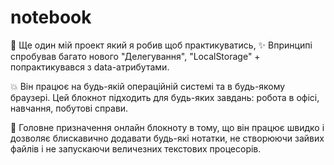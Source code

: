 # notebook

🐰 Ще один мій проект який я робив щоб практикуватись,
✨ Впринципі спробував багато нового "Делегування", "LocalStorage" + попрактикувався з data-атрибутами.

💥 Він працює на будь-якій операційній системі та в будь-якому браузері. Цей блокнот підходить для будь-яких завдань: робота в офісі, навчання, побутові справи.

💫 Головне призначення онлайн блокноту в тому, що він працює швидко і дозволяє блискавично додавати будь-які нотатки, не створюючи зайвих файлів і не запускаючи величезних текстових процесорів.
